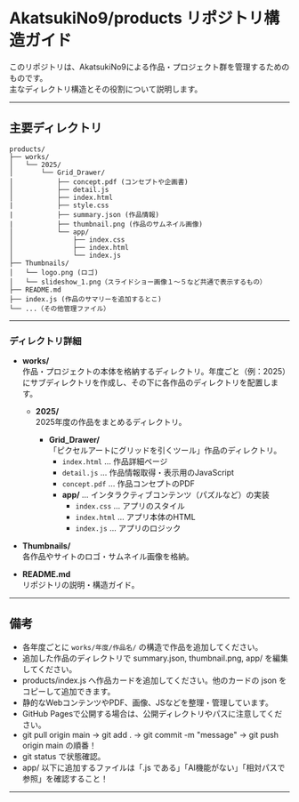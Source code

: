 # AkatsukiNo9/products リポジトリ構造ガイド

このリポジトリは、AkatsukiNo9による作品・プロジェクト群を管理するためのものです。  
主なディレクトリ構造とその役割について説明します。

---

## 主要ディレクトリ

```
products/
├── works/
│   └── 2025/
│       └── Grid_Drawer/
│           ├── concept.pdf (コンセプトや企画書)
│           ├── detail.js
│           ├── index.html
|           ├── style.css 
|           ├── summary.json (作品情報)
|           ├── thumbnail.png (作品のサムネイル画像)
│           └── app/
│               ├── index.css
│               ├── index.html
│               └── index.js
├── Thumbnails/
│   └── logo.png (ロゴ)
│   └── slideshow_1.png（スライドショー画像１～５など共通で表示するもの）
├── README.md
├── index.js (作品のサマリーを追加するとこ)
└── ...（その他管理ファイル）
```

---

### ディレクトリ詳細

- **works/**  
  作品・プロジェクトの本体を格納するディレクトリ。年度ごと（例：2025）にサブディレクトリを作成し、その下に各作品のディレクトリを配置します。

  - **2025/**  
    2025年度の作品をまとめるディレクトリ。

    - **Grid_Drawer/**  
      「ピクセルアートにグリッドを引くツール」作品のディレクトリ。  
      - `index.html` … 作品詳細ページ  
      - `detail.js` … 作品情報取得・表示用のJavaScript  
      - `concept.pdf` … 作品コンセプトのPDF  
      - **app/** … インタラクティブコンテンツ（パズルなど）の実装
        - `index.css` … アプリのスタイル
        - `index.html` … アプリ本体のHTML
        - `index.js` … アプリのロジック

- **Thumbnails/**  
  各作品やサイトのロゴ・サムネイル画像を格納。

- **README.md**  
  リポジトリの説明・構造ガイド。

---

## 備考

- 各年度ごとに `works/年度/作品名/` の構造で作品を追加してください。
- 追加した作品のディレクトリで summary.json, thumbnail.png, app/ を編集してください。
- products/index.js へ作品カードを追加してください。他のカードの json をコピーして追加できます。
- 静的なWebコンテンツやPDF、画像、JSなどを整理・管理しています。
- GitHub Pagesで公開する場合は、公開ディレクトリやパスに注意してください。
- git pull origin main -> git add . -> git commit -m "message" -> git push origin main の順番！
- git status で状態確認。
- app/ 以下に追加するファイルは「.js である」「AI機能がない」「相対パスで参照」を確認すること！
---
